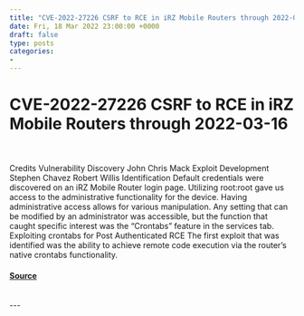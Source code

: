 ```yaml
---
title: "CVE-2022-27226 CSRF to RCE in iRZ Mobile Routers through 2022-03-16"
date: Fri, 18 Mar 2022 23:00:00 +0000
draft: false
type: posts
categories: 
- 
---
```

# CVE-2022-27226 CSRF to RCE in iRZ Mobile Routers through 2022-03-16

<br/>

<br/>
Credits Vulnerability Discovery John Chris Mack Exploit Development Stephen Chavez Robert Willis Identification Default credentials were discovered on an iRZ Mobile Router login page. Utilizing root:root gave us access to the administrative functionality for the device. Having administrative access allows for various manipulation. Any setting that can be modified by an administrator was accessible, but the function that caught specific interest was the “Crontabs” feature in the services tab. Exploiting crontabs for Post Authenticated RCE The first exploit that was identified was the ability to achieve remote code execution via the router’s native crontabs functionality.

#### [Source](https://johnjhacking.com/blog/cve-2022-27226/)

<br/>
---

